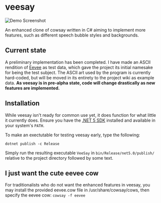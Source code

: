 # veesay
![Demo Screenshot](../assets/demo.png?raw=true)

An enhanced clone of cowsay written in C# aiming to implement more features, such as different speech bubble styles and backgrounds.

## Current state
A preliminary implementation has been completed. I have made an ASCII rendition of [Eevee](https://en.wikipedia.org/wiki/Eevee) as test data, which gave the project its initial namesake for being the test subject. The ASCII art used by the program is currently hard-coded, but will be moved in its entirety to the project wiki as example data. **As veesay is in pre-alpha state, code will change drastically as new features are implemented.**

## Installation
While veesay isn't ready for common use yet, it does function for what little it currently does. Ensure you have the [.NET 5 SDK](https://dotnet.microsoft.com/download/dotnet/5.0) installed and available in your system's `PATH`.

To make an exectutable for testing veesay early, type the following:
```
dotnet publish -c Release
```
Simply run the resulting executable `VeeSay` in `bin/Release/net5.0/publish/` relative to the project directory followed by some text.

## I just want the cute eevee cow
For traditionalists who do not want the enhanced features in veesay, you may install the provided eevee.cow file in /usr/share/cowsay/cows, then specify the eevee cow: `cowsay -f eevee`

